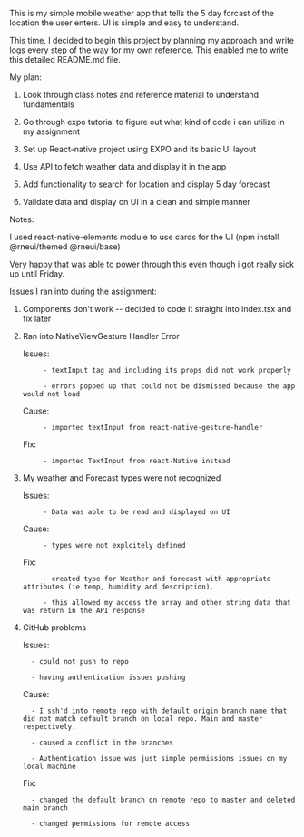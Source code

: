 This is my simple mobile weather app that tells the 5 day forcast of the location the user enters. UI is simple and easy to understand. 

This time, I decided to begin this project by planning my approach and write logs every step of the way for my own reference. This enabled me to write this detailed README.md file. 

My plan: 

1) Look through class notes and reference material to understand fundamentals 

2) Go through expo tutorial to figure out what kind of code i can utilize in my assignment 

3) Set up React-native project using EXPO and its basic UI layout 

4) Use API to fetch weather data and display it in the app

5) Add functionality to search for location and display 5 day forecast

6) Validate data and display on UI in a clean and simple manner
         
Notes: 

I used react-native-elements module to use cards for the UI (npm install @rneui/themed @rneui/base)

Very happy that was able to power through this even though i got really sick up until Friday.


Issues I ran into during the assignment: 

1) Components don't work -- decided to code it straight into index.tsx and fix later 

2) Ran into NativeViewGesture Handler Error 
      
      Issues: 

            - textInput tag and including its props did not work properly

            - errors popped up that could not be dismissed because the app would not load

      Cause: 

            - imported textInput from react-native-gesture-handler 

      Fix: 

            - imported TextInput from react-Native instead

3) My weather and Forecast types were not recognized 
      
      Issues: 

            - Data was able to be read and displayed on UI

      Cause:

            - types were not explcitely defined

      Fix: 

            - created type for Weather and forecast with appropriate attributes (ie temp, humidity and description). 

            - this allowed my access the array and other string data that was return in the API response


4) GitHub problems 
     
     Issues: 

         - could not push to repo 

         - having authentication issues pushing 

      Cause: 

         - I ssh'd into remote repo with default origin branch name that did not match default branch on local repo. Main and master respectively. 

         - caused a conflict in the branches

         - Authentication issue was just simple permissions issues on my local machine

      Fix: 

         - changed the default branch on remote repo to master and deleted main branch
         
         - changed permissions for remote access




  